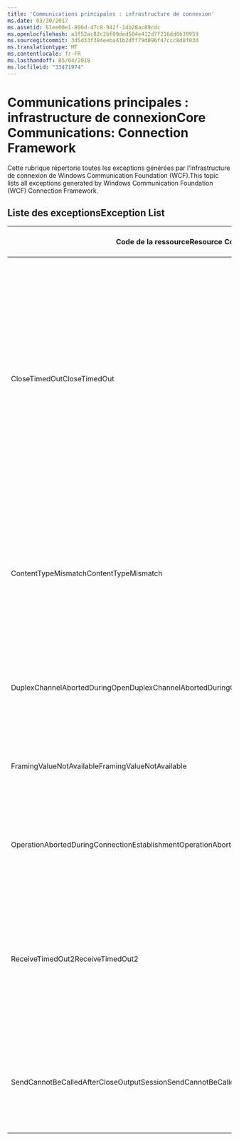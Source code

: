 ```yaml
---
title: 'Communications principales : infrastructure de connexion'
ms.date: 03/30/2017
ms.assetid: 61ee00e1-896d-47c8-942f-1db28ac89cdc
ms.openlocfilehash: a3f52ac82c2bf09ded504e412d7f216dd0b39959
ms.sourcegitcommit: 3d5d33f384eeba41b2dff79d096f47ccc8d8f03d
ms.translationtype: MT
ms.contentlocale: fr-FR
ms.lasthandoff: 05/04/2018
ms.locfileid: "33471974"
---
```

# <a name="core-communications-connection-framework"></a><span data-ttu-id="b2ae9-102">Communications principales : infrastructure de connexion</span><span class="sxs-lookup"><span data-stu-id="b2ae9-102">Core Communications: Connection Framework</span></span>
<span data-ttu-id="b2ae9-103">Cette rubrique répertorie toutes les exceptions générées par l’infrastructure de connexion de Windows Communication Foundation (WCF).</span><span class="sxs-lookup"><span data-stu-id="b2ae9-103">This topic lists all exceptions generated by Windows Communication Foundation (WCF) Connection Framework.</span></span>  
  
## <a name="exception-list"></a><span data-ttu-id="b2ae9-104">Liste des exceptions</span><span class="sxs-lookup"><span data-stu-id="b2ae9-104">Exception List</span></span>  
  
|<span data-ttu-id="b2ae9-105">Code de la ressource</span><span class="sxs-lookup"><span data-stu-id="b2ae9-105">Resource Code</span></span>|<span data-ttu-id="b2ae9-106">Chaîne de la ressource</span><span class="sxs-lookup"><span data-stu-id="b2ae9-106">Resource String</span></span>|  
|-------------------|---------------------|  
|<span data-ttu-id="b2ae9-107">CloseTimedOut</span><span class="sxs-lookup"><span data-stu-id="b2ae9-107">CloseTimedOut</span></span>|<span data-ttu-id="b2ae9-108">La méthode Close a expiré après l'heure spécifiée.</span><span class="sxs-lookup"><span data-stu-id="b2ae9-108">The Close method timed out after the specified time.</span></span> <span data-ttu-id="b2ae9-109">Augmentez la valeur du délai d’attente de l’appel à la méthode Close ou la valeur CloseTimeout sur la liaison.</span><span class="sxs-lookup"><span data-stu-id="b2ae9-109">Increase the timeout value that is passed to the call to Close or increase the CloseTimeout value on the binding.</span></span> <span data-ttu-id="b2ae9-110">Le temps alloué à cette opération peut avoir été une partie d'un délai d'expiration plus long.</span><span class="sxs-lookup"><span data-stu-id="b2ae9-110">The time allotted to this operation may have been a portion of a longer timeout.</span></span>|  
|<span data-ttu-id="b2ae9-111">ContentTypeMismatch</span><span class="sxs-lookup"><span data-stu-id="b2ae9-111">ContentTypeMismatch</span></span>|<span data-ttu-id="b2ae9-112">Le type de contenu spécifié a été envoyé à un service qui attendait .</span><span class="sxs-lookup"><span data-stu-id="b2ae9-112">The specified content type was sent to a service that was expecting the specified.</span></span> <span data-ttu-id="b2ae9-113">Il se peut que les liaisons client et service ne se correspondent pas.</span><span class="sxs-lookup"><span data-stu-id="b2ae9-113">The client and service bindings may be mismatched.</span></span>|  
|<span data-ttu-id="b2ae9-114">DuplexChannelAbortedDuringOpen</span><span class="sxs-lookup"><span data-stu-id="b2ae9-114">DuplexChannelAbortedDuringOpen</span></span>|<span data-ttu-id="b2ae9-115">Le canal duplex vers s'est fermé pendant le processus Open.</span><span class="sxs-lookup"><span data-stu-id="b2ae9-115">The duplex channel to the specified terminated during the Open process.</span></span>|  
|<span data-ttu-id="b2ae9-116">FramingValueNotAvailable</span><span class="sxs-lookup"><span data-stu-id="b2ae9-116">FramingValueNotAvailable</span></span>|<span data-ttu-id="b2ae9-117">La valeur n'est pas accessible parce qu'elle n'est pas complètement décodée.</span><span class="sxs-lookup"><span data-stu-id="b2ae9-117">The value cannot be accessed because it is not fully decoded.</span></span>|  
|<span data-ttu-id="b2ae9-118">OperationAbortedDuringConnectionEstablishment</span><span class="sxs-lookup"><span data-stu-id="b2ae9-118">OperationAbortedDuringConnectionEstablishment</span></span>|<span data-ttu-id="b2ae9-119">L'opération a pris pendant l'établissement d'une connexion à .</span><span class="sxs-lookup"><span data-stu-id="b2ae9-119">The operation was terminated while establishing a connection to the specified.</span></span>|  
|<span data-ttu-id="b2ae9-120">ReceiveTimedOut2</span><span class="sxs-lookup"><span data-stu-id="b2ae9-120">ReceiveTimedOut2</span></span>|<span data-ttu-id="b2ae9-121">L'opération de réception a dépassé le délai imparti.</span><span class="sxs-lookup"><span data-stu-id="b2ae9-121">The receive operation has timed out after the specified time.</span></span> <span data-ttu-id="b2ae9-122">Le temps alloué à cette opération peut avoir été une partie d'un délai d'expiration plus long.</span><span class="sxs-lookup"><span data-stu-id="b2ae9-122">The time allotted to this operation may have been a portion of a longer timeout.</span></span>|  
|<span data-ttu-id="b2ae9-123">SendCannotBeCalledAfterCloseOutputSession</span><span class="sxs-lookup"><span data-stu-id="b2ae9-123">SendCannotBeCalledAfterCloseOutputSession</span></span>|<span data-ttu-id="b2ae9-124">Vous ne pouvez pas envoyer des messages sur un canal après que CloseOutputSession a été appelée.</span><span class="sxs-lookup"><span data-stu-id="b2ae9-124">You cannot send messages on a channel after CloseOutputSession has been called.</span></span>|
